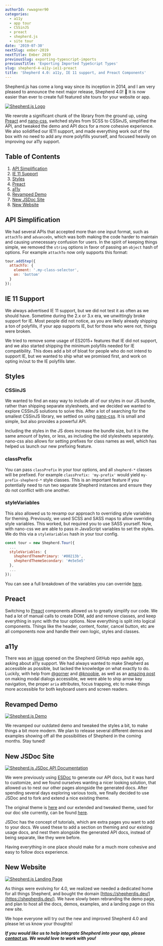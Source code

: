 ```yaml
---
authorId: rwwagner90
categories: 
  - a11y
  - app tour
  - CSSinJS
  - preact
  - shepherd.js
  - site tour
date: '2019-07-30'
nextSlug: ember-2019
nextTitle: Ember 2019
previousSlug: exporting-typescript-imports
previousTitle: 'Exporting Imported TypeScript Types'
slug: shepherd-4-a11y-ie11-preact
title: 'Shepherd 4.0: a11y, IE 11 support, and Preact Components'
---
```


Shepherd.js has come a long way since its inception in 2014, and I am very pleased to announce the
next major release, Shepherd 4.0! 🎉 It is now easier than ever to create full featured site tours
for your website or app.

[![Shepherd.js Logo](/img/blog/shepherd-4-a11y-ie11-preact/shepherd-logo.png)](https://shepherdjs.dev/)

We rewrote a significant chunk of the library from the ground up, using [Preact](https://preactjs.com/) and 
[nano-css](https://github.com/streamich/nano-css), switched styles from SCSS to CSSinJS, simplified 
the API, and tweaked the demo and API docs for a more cohesive experience.
We also solidified our IE11 support, and made everything work out of the box with no need to add any more
polyfills yourself, and focused heavily on improving our a11y support.

## Table of Contents
1. [API Simplification](#apisimplification)
1. [IE 11 Support](#ie11support)
1. [Styles](#styles)
1. [Preact](#preact)
1. [a11y](#a11y)
1. [Revamped Demo](#revampeddemo)
1. [New JSDoc Site](#newjsdocsite)
1. [New Website](#newwebsite)

## API Simplification

We had several APIs that accepted more than one input format, such as `attachTo` and 
`advanceOn`, which was both making the code harder to maintain and causing unnecessary 
confusion for users. In the spirit of keeping things simple, we removed the `string` options
in favor of passing an `object` hash of options. For example `attachTo` now only supports
this format:

```js
tour.addStep({
  attachTo: {
    element: '.my-class-selector',
    on: 'bottom'
  }
});
```

## IE 11 Support

We always advertised IE 11 support, but we did not test it as often as we should have. 
Sometime during the 2.x or 3.x era, we unwittingly broke support for IE. Most people did not
notice, as you are likely already shipping a ton of polyfills, if your app supports IE, but
for those who were not, things were broken.

We tried to remove some usage of ES2015+ features that IE did not support, and we also
started shipping the minimum polyfills needed for IE compatibility. This does add a bit of
bloat for people who do not intend to support IE, but we wanted to ship what we promised first,
and work on opting in/out to the IE polyfills later.

## Styles

### CSSinJS

We wanted to find an easy way to include all of our styles in our JS bundle, rather than shipping separate
stylesheets, and we decided we wanted to explore CSSinJS solutions to solve this.
After a lot of searching for the smallest CSSinJS library, we settled on using [nano-css](https://github.com/streamich/nano-css).
It is small and simple, but also provides a powerful API. 

Including the styles in the JS does increase the bundle size, but it is the same amount of bytes, or less, 
as including the old stylesheets separately. nano-css also allows for setting prefixes for class names as well,
which has helped us launch our new prefixing feature. 

### classPrefix

You can pass `classPrefix` in your tour options, and all `shepherd-*` classes will be prefixed. 
For example `classPrefix: 'my-prefix'` would yield `my-prefix-shepherd-*` style classes. 
This is an important feature if you potentially need to run two separate Shepherd instances and 
ensure they do not conflict with one another.

### styleVariables

This also allowed us to revamp our approach to overriding style variables for theming. Previously,
we used SCSS and SASS maps to allow overriding style variables. This worked, but required you to use
SASS yourself. Now, with nano-css we are able to pass in JavaScript variables to set the styles. We do
this via a `styleVariables` hash in your tour config.

```js
const tour = new Shepherd.Tour({
  ...
  styleVariables: {
    shepherdThemePrimary: '#00213b',
    shepherdThemeSecondary: '#e5e5e5'
  },
  ...
});
```

You can see a full breakdown of the variables you can override [here](https://shepherdjs.dev/docs/tutorial-03-styling.html).

## Preact

Switching to [Preact](https://preactjs.com/) components allowed us to greatly simplify our code. We had a lot of manual calls
to create DOM, add and remove classes, and keep everything in sync with the tour options. Now everything
is split into logical components. Things like the header, content, footer, cancel button, etc are all
components now and handle their own logic, styles and classes.

## a11y

There was an [issue](https://github.com/shipshapecode/shepherd/issues/198) opened on the Shepherd GitHub 
repo awhile ago, asking about a11y support. We had always wanted to make Shepherd as accessible as possible, 
but lacked the knowledge on what exactly to do. Luckily, with help from [@gorner](https://github.com/gorner)
and [@knoobie](https://github.com/knoobie), as well as an [amazing post](https://bitsofco.de/accessible-modal-dialog/) 
on making modal dialogs accessible, we were able to ship arrow key navigation, the proper `aria` attributes,
focus trapping, etc to make things more accessible for both keyboard users and screen readers.

## Revamped Demo

[![Shepherd.js Demo](/img/blog/shepherd-4-a11y-ie11-preact/demo.png)](https://shepherdjs.dev/demo/)

We revamped our outdated demo and tweaked the styles a bit, to make things a bit more modern.
We plan to release several different demos and examples showing off all the possibilities of
Shepherd in the coming months. Stay tuned!

## New JSDoc Site

[![Shepherd.js JSDoc API Documentation](/img/blog/shepherd-4-a11y-ie11-preact/docs.png)](https://shepherdjs.dev/docs/)

We were previously using [ESDoc](https://esdoc.org/) to generate our API docs, but it was hard to customize,
and we found ourselves wanting a nicer looking solution, that allowed us to nest our
other pages alongside the generated docs. After spending several days exploring various
tools, we finally decided to use JSDoc and to fork and extend a nice existing theme.

The original theme is [here](https://github.com/braintree/jsdoc-template) and our extended and tweaked theme, 
used for our doc site currently, can be found [here](https://github.com/shipshapecode/jsdoc-template-ship-shape).

JSDoc has the concept of tutorials, which are extra pages you want to add to your docs. We used these
to add a section on theming and our existing usage docs, and nest them alongside the generated API docs,
instead of being separate, like they were before.

Having everything in one place should make for a much more cohesive and easy to follow docs experience.

## New Website

[![Shepherd.js Landing Page](/img/blog/shepherd-4-a11y-ie11-preact/landing.png)](https://shepherdjs.dev/)


As things were evolving for 4.0, we realized we needed a dedicated home for all things Shepherd, and bought the
domain [https://shepherdjs.dev/](https://shepherdjs.dev/). We have slowly been rebranding the demo page, and plan
to host all the docs, demos, examples, and a landing page on this new site.

We hope everyone will try out the new and improved Shepherd 4.0 and please let us know your thoughts!

***If you would like us to help integrate Shepherd into your app, please [contact us](https://shipshape.io/contact/). We would love to 
work with you!***
